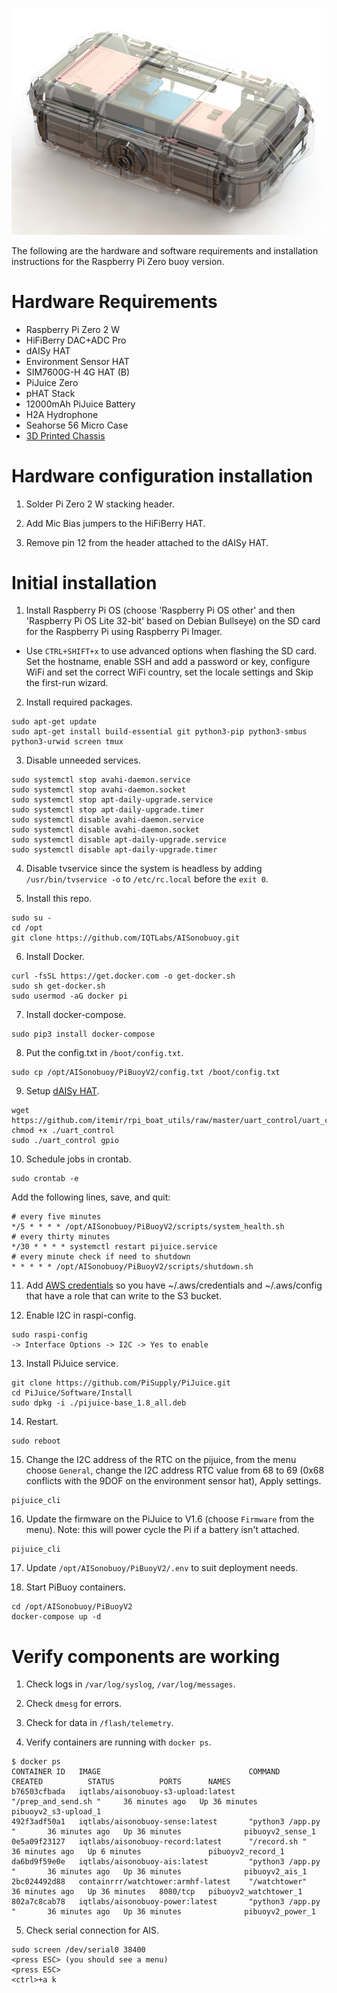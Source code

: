 ![cad-image](media/PiBuoy2.png)

The following are the hardware and software requirements and installation instructions for the Raspberry Pi Zero buoy version.

# Hardware Requirements

- Raspberry Pi Zero 2 W
- HiFiBerry DAC+ADC Pro
- dAISy HAT
- Environment Sensor HAT
- SIM7600G-H 4G HAT (B)
- PiJuice Zero
- pHAT Stack
- 12000mAh PiJuice Battery
- H2A Hydrophone
- Seahorse 56 Micro Case
- [3D Printed Chassis](stl-files)

# Hardware configuration installation

1. Solder Pi Zero 2 W stacking header.

2. Add Mic Bias jumpers to the HiFiBerry HAT.

3. Remove pin 12 from the header attached to the dAISy HAT.

# Initial installation

1. Install Raspberry Pi OS (choose 'Raspberry Pi OS other' and then 'Raspberry Pi OS Lite 32-bit' based on Debian Bullseye) on the SD card for the Raspberry Pi using Raspberry Pi Imager.
- Use `CTRL+SHIFT+x` to use advanced options when flashing the SD card. Set the hostname, enable SSH and add a password or key, configure WiFi and set the correct WiFi country, set the locale settings and Skip the first-run wizard.

2. Install required packages.
```
sudo apt-get update
sudo apt-get install build-essential git python3-pip python3-smbus python3-urwid screen tmux
```

3. Disable unneeded services.
```
sudo systemctl stop avahi-daemon.service
sudo systemctl stop avahi-daemon.socket
sudo systemctl stop apt-daily-upgrade.service
sudo systemctl stop apt-daily-upgrade.timer
sudo systemctl disable avahi-daemon.service
sudo systemctl disable avahi-daemon.socket
sudo systemctl disable apt-daily-upgrade.service
sudo systemctl disable apt-daily-upgrade.timer
```

4. Disable tvservice since the system is headless by adding `/usr/bin/tvservice -o` to `/etc/rc.local` before the `exit 0`.

5. Install this repo.
```
sudo su -
cd /opt
git clone https://github.com/IQTLabs/AISonobuoy.git
```

6. Install Docker.
```
curl -fsSL https://get.docker.com -o get-docker.sh
sudo sh get-docker.sh
sudo usermod -aG docker pi
```

7. Install docker-compose.
```
sudo pip3 install docker-compose
```

8. Put the config.txt in `/boot/config.txt`.
```
sudo cp /opt/AISonobuoy/PiBuoyV2/config.txt /boot/config.txt
```

9. Setup [dAISy HAT](https://wegmatt.com/files/dAISy%20HAT%20AIS%20Receiver%20Manual.pdf).
```
wget https://github.com/itemir/rpi_boat_utils/raw/master/uart_control/uart_control
chmod +x ./uart_control
sudo ./uart_control gpio
```

10. Schedule jobs in crontab.
```
sudo crontab -e
```
Add the following lines, save, and quit:
```
# every five minutes
*/5 * * * * /opt/AISonobuoy/PiBuoyV2/scripts/system_health.sh
# every thirty minutes
*/30 * * * * systemctl restart pijuice.service
# every minute check if need to shutdown
* * * * * /opt/AISonobuoy/PiBuoyV2/scripts/shutdown.sh
```

11. Add [AWS credentials](https://docs.aws.amazon.com/cli/latest/userguide/cli-configure-files.html) so you have ~/.aws/credentials and ~/.aws/config that have a role that can write to the S3 bucket.

12. Enable I2C in raspi-config.
```
sudo raspi-config
-> Interface Options -> I2C -> Yes to enable
```

13. Install PiJuice service.
```
git clone https://github.com/PiSupply/PiJuice.git
cd PiJuice/Software/Install
sudo dpkg -i ./pijuice-base_1.8_all.deb
```

14. Restart.
```
sudo reboot
```

15. Change the I2C address of the RTC on the pijuice, from the menu choose `General`, change the I2C address RTC value from 68 to 69 (0x68 conflicts with the 9DOF on the environment sensor hat), Apply settings.
```
pijuice_cli
```

16. Update the firmware on the PiJuice to V1.6 (choose `Firmware` from the menu). Note: this will power cycle the Pi if a battery isn't attached.
```
pijuice_cli
```

17. Update `/opt/AISonobuoy/PiBuoyV2/.env` to suit deployment needs.

18. Start PiBuoy containers.
```
cd /opt/AISonobuoy/PiBuoyV2
docker-compose up -d
```

# Verify components are working
1. Check logs in `/var/log/syslog`, `/var/log/messages`.

2. Check `dmesg` for errors.

3. Check for data in `/flash/telemetry`.

4. Verify containers are running with `docker ps`.
```
$ docker ps
CONTAINER ID   IMAGE                                 COMMAND                  CREATED          STATUS          PORTS      NAMES
b76503cfbada   iqtlabs/aisonobuoy-s3-upload:latest   "/prep_and_send.sh "     36 minutes ago   Up 36 minutes              pibuoyv2_s3-upload_1
492f3adf50a1   iqtlabs/aisonobuoy-sense:latest       "python3 /app.py "       36 minutes ago   Up 36 minutes              pibuoyv2_sense_1
0e5a09f23127   iqtlabs/aisonobuoy-record:latest      "/record.sh "            36 minutes ago   Up 6 minutes               pibuoyv2_record_1
da6bd9f59e0e   iqtlabs/aisonobuoy-ais:latest         "python3 /app.py "       36 minutes ago   Up 36 minutes              pibuoyv2_ais_1
2bc024492d88   containrrr/watchtower:armhf-latest    "/watchtower"            36 minutes ago   Up 36 minutes   8080/tcp   pibuoyv2_watchtower_1
802a7c8cab78   iqtlabs/aisonobuoy-power:latest       "python3 /app.py "       36 minutes ago   Up 36 minutes              pibuoyv2_power_1
```

5. Check serial connection for AIS.
```
sudo screen /dev/serial0 38400
<press ESC> (you should see a menu)
<press ESC>
<ctrl>+a k
```
